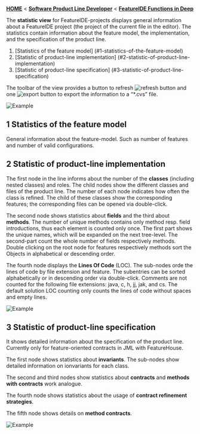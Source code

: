 <!-- Breadcrumb -->
[**HOME**](https://github.com/FeatureIDE/FeatureIDE/wiki) < [**Software Product Line Developer**](https://github.com/FeatureIDE/FeatureIDE/wiki/Software-Product-Line-Developer) < [**FeatureIDE Functions in Deep**](https://github.com/FeatureIDE/FeatureIDE/wiki/FeatureIDE-Functions-in-Deep)

<!-- Introduction -->
The **statistic view** for FeatureIDE-projects displays general information about a FeatureIDE project (the project of the current file in the editor). The statistics contain information about the feature model, the implementation, and the specification of the product line. 

<!-- Outline -->
1. [Statistics of the feature model] (#1-statistics-of-the-feature-model)
2. [Statistic of product-line implementation] (#2-statistic-of-product-line-implementation)
3. [Statistic of product-line specification] (#3-statistic-of-product-line-specification)

<!-- Content -->
The toolbar of the view provides a button to refresh ![refresh button](https://raw.githubusercontent.com/FeatureIDE/FeatureIDE/master/plugins/de.ovgu.featureide.ui/icons/refresh_tab.gif) and one ![export button](https://raw.githubusercontent.com/FeatureIDE/FeatureIDE/master/plugins/de.ovgu.featureide.ui/icons/export_wiz.gif) to export the information to a “*.cvs” file. 

![Example](https://github.com/FeatureIDE/FeatureIDE/wiki/Assets/StatisticsView/example.png)

## 1 Statistics of the feature model

General information about the feature-model. Such as number of features and number of valid configurations.

## 2 Statistic of product-line implementation

The first node in the line informs about the number of the **classes** (including nested classes) and roles. The child nodes show the different classes and files of the product line. The number of each node indicates how often the class is refined. The child of these classes show the corresponding features; the corresponding files can be opened via double-click. 

The second node shows statistics about **fields** and the third about **methods**. The number of unique methods contains only method resp. field introductions, thus each element is counted only once. The first part shows the unique names, which will be expanded on the next tree-level. The second-part count the whole number of fields respectively methods. Double clicking on the root node for features respectively methods sort the Objects in alphabetical or descending order. 

The fourth node displays the **Lines Of Code** (LOC). The sub-nodes orde the lines of code by file extension and feature. The subentries can be sorted alphabetically or in descending order via double-click.
Comments are not counted for the following file extensions: java, c, h, jj, jak, and cs. The default solution LOC counting only counts the lines of code without spaces and empty lines. 

![Example](https://github.com/FeatureIDE/FeatureIDE/wiki/Assets/StatisticsView/implementation.png)

## 3 Statistic of product-line specification

It shows detailed information about the specification of the product line. Currently only for feature-oriented contracts in JML with FeatureHouse. 

The first node shows statistics about **invariants**. The sub-nodes show detailed information on ionvariants for each class.

The second and third nodes show statistics about **contracts** and **methods with contracts** work analogue.

The fourth node shows statistics about the usage of **contract refinement strategies**.

The fifth node shows details on **method contracts**.

![Example](https://github.com/FeatureIDE/FeatureIDE/wiki/Assets/StatisticsView/specification.png)


 


